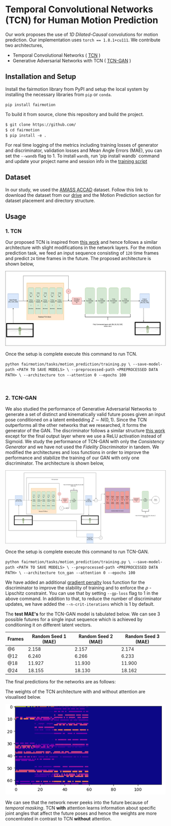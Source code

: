 # Temporal Convolutional Networks (TCN) for Human Motion Prediction
Our work proposes the use of *1D Dilated-Causal* convolutions for motion prediction. Our implementation uses `torch == 1.8.1+cu111`. We contribute two architectures,
- Temporal Convolutional Networks ( [TCN](./TCN/) ) 
- Generative Adversarial Networks with TCN ( [TCN-GAN](./TCGAN/) )

## Installation and Setup
Install the fairmotion library from PyPI and setup the local system by installing the necessary libraries from `pip` or `conda`. 

`pip install fairmotion`

To build it from source, clone this repository and build the project.

`$ git clone https://github.com/` <br>
`$ cd fairmotion` <br>
`$ pip install -e .`

For real time logging of the metrics including training losses of generator and discriminator, validation losses and Mean Angle Errors (MAE), you can set the `--wandb` flag to 1. To install `wandb`, run 'pip install wandb` command and update your project name and session info in the [training script](./training.py)


## Dataset
In our study, we used the [AMASS ACCAD](https://amass.is.tue.mpg.de/)    dataset. Follow this link to download the dataset from our [drive](https://gtvault-my.sharepoint.com/:u:/g/personal/skumar671_gatech_edu/EQa0xTdWhRJIpcRrtqf_BXwBZ7eLeomV5zX1uXBxdDLi4Q?e=r5Yfj2) and the Motion Prediction section for dataset placement and directory structure.

## Usage
### 1. TCN 

Our proposed TCN is inspired from [this work](https://www.sciencedirect.com/science/article/abs/pii/S0020025520308896) and hence follows a similar architecture with slight modifications in the network layers. For the motion prediction task, we feed an input sequence consisting of `120` time frames and predict `24` time frames in the future. The proposed architecture is shown below, 

![TCN](./imgs/tcn.png)

Once the setup is complete execute this command to run TCN.

`python fairmotion/tasks/motion_prediction/training.py \
    --save-model-path <PATH TO SAVE MODELS> \
    --preprocessed-path <PREPROCESSED DATA PATH> \
    --architecture tcn
    --attention 0
    --epochs 100`

<br>


### 2. TCN-GAN
We also studied the performance of Generative Adversarial Networks to generate a set of distinct and kinematically valid future poses given an input pose conditioned on a latent embedding $Z ∼ N (0, 1)$. Since the TCN outperforms all the other networks that we researched, it forms the generator of the GAN. The discriminator follows a similar structure [this work](https://www.sciencedirect.com/science/article/abs/pii/S0020025520308896) except for the final output layer where we use a ReLU activation instead of Sigmoid. We study the performance of TCN-GAN with only the *Consistency Generator* and we have not used the *Fidelity Discriminator* in tandem. We modified the architectures and loss functions in order to improve the performance and stabilize the training of our GAN with only one discriminator. The architecture is shown below,

![TCN-GAN](./imgs/tcgan.png)

Once the setup is complete execute this command to run TCN-GAN.

`python fairmotion/tasks/motion_prediction/training.py \
    --save-model-path <PATH TO SAVE MODELS> \
    --preprocessed-path <PREPROCESSED DATA PATH> \
    --architecture tcn_gan
    --attention 0
    --epochs 100
    `

We have added an additional [gradient penalty](https://arxiv.org/abs/1704.00028) loss function for the discriminator to improve the stability of training and to enforce the $\rho$ - Lipschitz constraint. You can use that by setting `--gp-loss` flag to 1 in the above command. In addition to that, to reduce the number of discriminator updates, we have added the `--n-crit-iterations` which is 1 by default. 

The **test MAE's** for the TCN-GAN model is tabulated below. We can see 3 possible futures for a single input sequence which is achieved by conditioning it on different latent vectors.

|Frames | Random Seed 1 (MAE) | Random Seed  2 (MAE)| Random Seed 3 (MAE) |
|--------  | -------- | -------- | -------- |
|@6 | 2.158 | 2.157 | 2.174 |
|@12 | 6.240 | 6.266 | 6.233|
|@18 | 11.927| 11.930 | 11.900 |
|@24 | 18.155 | 18.130 | 18.162 |


The final predictions for the networks are as follows:















The weights of the TCN architecture with and without attention are visualised below. <br>

![Activation Map](./imgs/TCN_A_60.png)

We can see that the network never peeks into the future
because of *temporal masking*. TCN **with** attention learns information about specific joint angles that affect the future poses and hence the
weights are more concentrated in contrast to TCN **without** attention.


